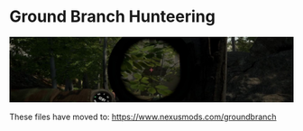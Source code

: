 # Ground Branch Hunteering


![Alt text](images/gb_hunteeringlogo.jpg?raw=true "hunteering")

These files have moved to: https://www.nexusmods.com/groundbranch

